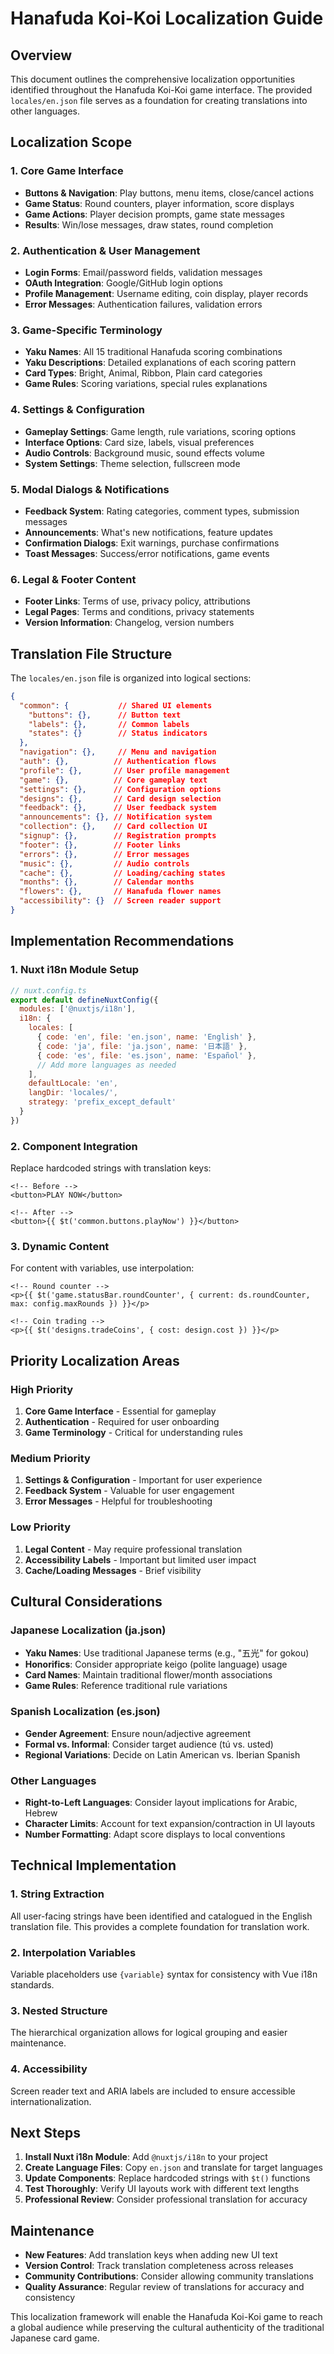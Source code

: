 # Hanafuda Koi-Koi Localization Guide

## Overview

This document outlines the comprehensive localization opportunities identified throughout the Hanafuda Koi-Koi game interface. The provided `locales/en.json` file serves as a foundation for creating translations into other languages.

## Localization Scope

### 1. **Core Game Interface**
- **Buttons & Navigation**: Play buttons, menu items, close/cancel actions
- **Game Status**: Round counters, player information, score displays
- **Game Actions**: Player decision prompts, game state messages
- **Results**: Win/lose messages, draw states, round completion

### 2. **Authentication & User Management**
- **Login Forms**: Email/password fields, validation messages
- **OAuth Integration**: Google/GitHub login options
- **Profile Management**: Username editing, coin display, player records
- **Error Messages**: Authentication failures, validation errors

### 3. **Game-Specific Terminology**
- **Yaku Names**: All 15 traditional Hanafuda scoring combinations
- **Yaku Descriptions**: Detailed explanations of each scoring pattern
- **Card Types**: Bright, Animal, Ribbon, Plain card categories
- **Game Rules**: Scoring variations, special rules explanations

### 4. **Settings & Configuration**
- **Gameplay Settings**: Game length, rule variations, scoring options
- **Interface Options**: Card size, labels, visual preferences
- **Audio Controls**: Background music, sound effects volume
- **System Settings**: Theme selection, fullscreen mode

### 5. **Modal Dialogs & Notifications**
- **Feedback System**: Rating categories, comment types, submission messages
- **Announcements**: What's new notifications, feature updates
- **Confirmation Dialogs**: Exit warnings, purchase confirmations
- **Toast Messages**: Success/error notifications, game events

### 6. **Legal & Footer Content**
- **Footer Links**: Terms of use, privacy policy, attributions
- **Legal Pages**: Terms and conditions, privacy statements
- **Version Information**: Changelog, version numbers

## Translation File Structure

The `locales/en.json` file is organized into logical sections:

```json
{
  "common": {           // Shared UI elements
    "buttons": {},      // Button text
    "labels": {},       // Common labels
    "states": {}        // Status indicators
  },
  "navigation": {},     // Menu and navigation
  "auth": {},          // Authentication flows
  "profile": {},       // User profile management
  "game": {},          // Core gameplay text
  "settings": {},      // Configuration options
  "designs": {},       // Card design selection
  "feedback": {},      // User feedback system
  "announcements": {}, // Notification system
  "collection": {},    // Card collection UI
  "signup": {},        // Registration prompts
  "footer": {},        // Footer links
  "errors": {},        // Error messages
  "music": {},         // Audio controls
  "cache": {},         // Loading/caching states
  "months": {},        // Calendar months
  "flowers": {},       // Hanafuda flower names
  "accessibility": {}  // Screen reader support
}
```

## Implementation Recommendations

### 1. **Nuxt i18n Module Setup**
```javascript
// nuxt.config.ts
export default defineNuxtConfig({
  modules: ['@nuxtjs/i18n'],
  i18n: {
    locales: [
      { code: 'en', file: 'en.json', name: 'English' },
      { code: 'ja', file: 'ja.json', name: '日本語' },
      { code: 'es', file: 'es.json', name: 'Español' },
      // Add more languages as needed
    ],
    defaultLocale: 'en',
    langDir: 'locales/',
    strategy: 'prefix_except_default'
  }
})
```

### 2. **Component Integration**
Replace hardcoded strings with translation keys:

```vue
<!-- Before -->
<button>PLAY NOW</button>

<!-- After -->
<button>{{ $t('common.buttons.playNow') }}</button>
```

### 3. **Dynamic Content**
For content with variables, use interpolation:

```vue
<!-- Round counter -->
<p>{{ $t('game.statusBar.roundCounter', { current: ds.roundCounter, max: config.maxRounds }) }}</p>

<!-- Coin trading -->
<p>{{ $t('designs.tradeCoins', { cost: design.cost }) }}</p>
```

## Priority Localization Areas

### High Priority
1. **Core Game Interface** - Essential for gameplay
2. **Authentication** - Required for user onboarding
3. **Game Terminology** - Critical for understanding rules

### Medium Priority
1. **Settings & Configuration** - Important for user experience
2. **Feedback System** - Valuable for user engagement
3. **Error Messages** - Helpful for troubleshooting

### Low Priority
1. **Legal Content** - May require professional translation
2. **Accessibility Labels** - Important but limited user impact
3. **Cache/Loading Messages** - Brief visibility

## Cultural Considerations

### Japanese Localization (ja.json)
- **Yaku Names**: Use traditional Japanese terms (e.g., "五光" for gokou)
- **Honorifics**: Consider appropriate keigo (polite language) usage
- **Card Names**: Maintain traditional flower/month associations
- **Game Rules**: Reference traditional rule variations

### Spanish Localization (es.json)
- **Gender Agreement**: Ensure noun/adjective agreement
- **Formal vs. Informal**: Consider target audience (tú vs. usted)
- **Regional Variations**: Decide on Latin American vs. Iberian Spanish

### Other Languages
- **Right-to-Left Languages**: Consider layout implications for Arabic, Hebrew
- **Character Limits**: Account for text expansion/contraction in UI layouts
- **Number Formatting**: Adapt score displays to local conventions

## Technical Implementation

### 1. **String Extraction**
All user-facing strings have been identified and catalogued in the English translation file. This provides a complete foundation for translation work.

### 2. **Interpolation Variables**
Variable placeholders use `{variable}` syntax for consistency with Vue i18n standards.

### 3. **Nested Structure**
The hierarchical organization allows for logical grouping and easier maintenance.

### 4. **Accessibility**
Screen reader text and ARIA labels are included to ensure accessible internationalization.

## Next Steps

1. **Install Nuxt i18n Module**: Add `@nuxtjs/i18n` to your project
2. **Create Language Files**: Copy `en.json` and translate for target languages
3. **Update Components**: Replace hardcoded strings with `$t()` functions
4. **Test Thoroughly**: Verify UI layouts work with different text lengths
5. **Professional Review**: Consider professional translation for accuracy

## Maintenance

- **New Features**: Add translation keys when adding new UI text
- **Version Control**: Track translation completeness across releases
- **Community Contributions**: Consider allowing community translations
- **Quality Assurance**: Regular review of translations for accuracy and consistency

This localization framework will enable the Hanafuda Koi-Koi game to reach a global audience while preserving the cultural authenticity of the traditional Japanese card game.